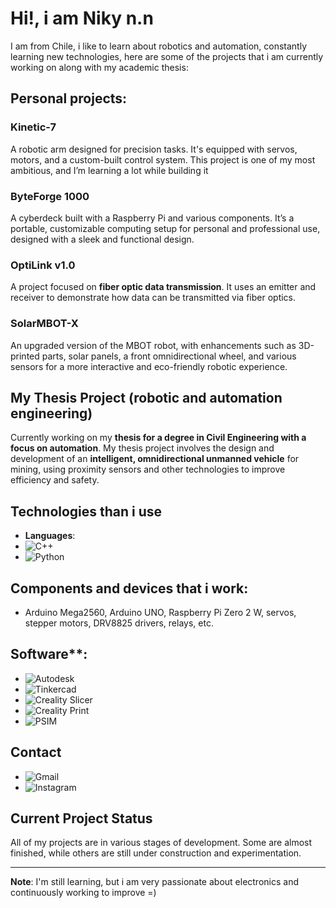 # Hi!, i am Niky n.n

I am from Chile, i like to learn about robotics and automation, constantly learning new technologies, here are some of the projects that i am currently working on along with my academic thesis:
## Personal projects:

### Kinetic-7
A robotic arm designed for precision tasks. It's equipped with servos, motors, and a custom-built control system. This project is one of my most ambitious, and I’m learning a lot while building it

### ByteForge 1000
A cyberdeck built with a Raspberry Pi and various components. It’s a portable, customizable computing setup for personal and professional use, designed with a sleek and functional design.

### OptiLink v1.0
A project focused on **fiber optic data transmission**. It uses an emitter and receiver to demonstrate how data can be transmitted via fiber optics.

### SolarMBOT-X
An upgraded version of the MBOT robot, with enhancements such as 3D-printed parts, solar panels, a front omnidirectional wheel, and various sensors for a more interactive and eco-friendly robotic experience.

## My Thesis Project (robotic and automation engineering)
Currently working on my **thesis for a degree in Civil Engineering with a focus on automation**. My thesis project involves the design and development of an **intelligent, omnidirectional unmanned vehicle** for mining, using proximity sensors and other technologies to improve efficiency and safety.

## Technologies than i use

- **Languages**:
- ![C++](https://img.shields.io/badge/C%2B%2B-11-00599C?logo=c%2B%2B&logoColor=white)
- ![Python](https://img.shields.io/badge/Python-3.x-blue?logo=python&logoColor=white)
  
## Components and devices that i work: 
- Arduino Mega2560, Arduino UNO, Raspberry Pi Zero 2 W, servos, stepper motors, DRV8825 drivers, relays, etc.
  
## Software**:
- ![Autodesk](https://img.shields.io/badge/Autodesk-3ds_Max-1D1D1B?logo=autodesk&logoColor=white)
- ![Tinkercad](https://img.shields.io/badge/Tinkercad-3D_Design-F59E42?logo=tinkercad&logoColor=white)
- ![Creality Slicer](https://img.shields.io/badge/Creality_Slicer-4.8_Pro-F24E1E?logo=creality&logoColor=white)
- ![Creality Print](https://img.shields.io/badge/Creality_Print-v1.4.0-009C9D?logo=creality&logoColor=white)
- ![PSIM](https://img.shields.io/badge/PSIM-Software-00A4A4?logo=psim&logoColor=white) 


## Contact
- ![Gmail](https://img.shields.io/badge/Gmail-nico.melladov@gmail.com-D14836?logo=gmail&logoColor=white)
- ![Instagram](https://img.shields.io/badge/Instagram-@nikybot.exe-1DA1F2?logo=instagram&logoColor=white)

## Current Project Status
All of my projects are in various stages of development. Some are almost finished, while others are still under construction and experimentation.

---

**Note**: I'm still learning, but i am very passionate about electronics and continuously working to improve =)
